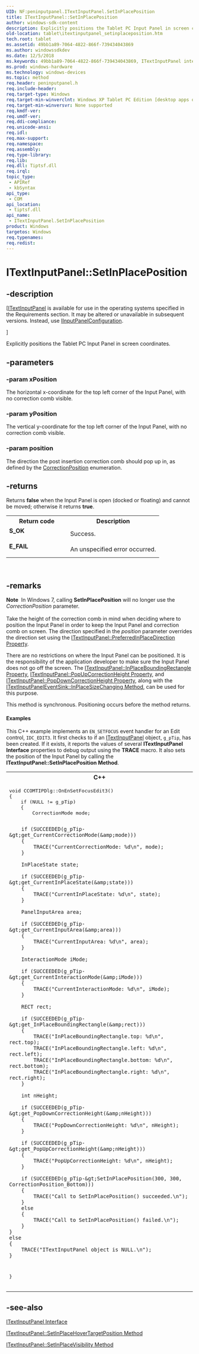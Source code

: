 ```yaml
---
UID: NF:peninputpanel.ITextInputPanel.SetInPlacePosition
title: ITextInputPanel::SetInPlacePosition
author: windows-sdk-content
description: Explicitly positions the Tablet PC Input Panel in screen coordinates.
old-location: tablet\itextinputpanel_setinplaceposition.htm
tech.root: tablet
ms.assetid: 49bb1a89-7064-4822-866f-739434043869
ms.author: windowssdkdev
ms.date: 12/5/2018
ms.keywords: 49bb1a89-7064-4822-866f-739434043869, ITextInputPanel interface [Tablet PC],SetInPlacePosition method, ITextInputPanel.SetInPlacePosition, ITextInputPanel::SetInPlacePosition, SetInPlacePosition, SetInPlacePosition method [Tablet PC], SetInPlacePosition method [Tablet PC],ITextInputPanel interface, peninputpanel/ITextInputPanel::SetInPlacePosition, tablet.itextinputpanel_setinplaceposition
ms.prod: windows-hardware
ms.technology: windows-devices
ms.topic: method
req.header: peninputpanel.h
req.include-header: 
req.target-type: Windows
req.target-min-winverclnt: Windows XP Tablet PC Edition [desktop apps only]
req.target-min-winversvr: None supported
req.kmdf-ver: 
req.umdf-ver: 
req.ddi-compliance: 
req.unicode-ansi: 
req.idl: 
req.max-support: 
req.namespace: 
req.assembly: 
req.type-library: 
req.lib: 
req.dll: Tiptsf.dll
req.irql: 
topic_type:
 - APIRef
 - kbSyntax
api_type:
 - COM
api_location:
 - tiptsf.dll
api_name:
 - ITextInputPanel.SetInPlacePosition
product: Windows
targetos: Windows
req.typenames: 
req.redist: 
---
```


# ITextInputPanel::SetInPlacePosition


## -description


<p class="CCE_Message">[<a href="https://msdn.microsoft.com/1e719900-db58-430d-9059-efb3f884f6f0">ITextInputPanel</a> is available for use in the operating systems specified in the Requirements section. It may be altered or unavailable in subsequent versions. Instead, use <a href="https://msdn.microsoft.com/81E54703-095E-4810-A8A0-2ACBE7F3D634">IInputPanelConfiguration</a>.

]


Explicitly positions the Tablet PC Input Panel in screen coordinates.




## -parameters




### -param xPosition

The horizontal x-coordinate for the top left corner of the Input Panel, with no correction comb visible.


### -param yPosition

The vertical y-coordinate for the top left corner of the Input Panel, with no correction comb visible.


### -param position

The direction the post insertion correction comb should pop up in, as defined by the <a href="https://msdn.microsoft.com/0750128e-f3f0-444a-abe0-2dc360a3685b">CorrectionPosition</a> enumeration.


## -returns



Returns <b>false</b> when the Input Panel is open (docked or floating) and cannot be moved; otherwise it returns <b>true</b>.

<table>
<tr>
<th>Return code</th>
<th>Description</th>
</tr>
<tr>
<td width="40%">
<dl>
<dt><b>S_OK</b></dt>
</dl>
</td>
<td width="60%">
Success.

</td>
</tr>
<tr>
<td width="40%">
<dl>
<dt><b>E_FAIL</b></dt>
</dl>
</td>
<td width="60%">
An unspecified error occurred.

</td>
</tr>
</table>
 




## -remarks



<div class="alert"><b>Note</b>  In Windows 7, calling <b>SetInPlacePosition</b> will no longer use the <i>CorrectionPosition</i> parameter.
		</div>
<div> </div>
Take the height of the correction comb in mind when deciding where to position the Input Panel in order to keep the Input Panel and correction comb on screen. The direction specified in the <i>position</i> parameter overrides the direction set using the <a href="https://msdn.microsoft.com/5d05e315-4e6d-4591-83d8-9cc98f2c2e2b">ITextInputPanel::PreferredInPlaceDirection Property</a>.

There are no restrictions on where the Input Panel can be positioned. It is the responsibility of the application developer to make sure the Input Panel does not go off the screen. The <a href="https://msdn.microsoft.com/9a114f9d-b97d-4a2e-ac8e-f0a0241a6fbb">ITextInputPanel::InPlaceBoundingRectangle Property</a>, <a href="https://msdn.microsoft.com/986b7527-c634-45d9-a2eb-86fa999e57ba">ITextInputPanel::PopUpCorrectionHeight Property</a>, and <a href="https://msdn.microsoft.com/525e5406-75ff-4f3c-a3f2-a542e04ca203">ITextInputPanel::PopDownCorrectionHeight Property</a>, along with the <a href="https://msdn.microsoft.com/af9998a0-42ab-410d-980e-59a765d44667">ITextInputPanelEventSink::InPlaceSizeChanging Method</a>, can be used for this purpose.

This method is synchronous. Positioning occurs before the method returns.


#### Examples

This C++ example implements an <code>EN_SETFOCUS</code> event handler for an Edit control, <code>IDC_EDIT3</code>. It first checks to if an <a href="https://msdn.microsoft.com/1e719900-db58-430d-9059-efb3f884f6f0">ITextInputPanel</a> object, <code>g_pTip</code>, has been created. If it exists, it reports the values of several <b>ITextInputPanel Interface</b> properties to debug output using the <b>TRACE</b> macro. It also sets the position of the Input Panel by calling the <b>ITextInputPanel::SetInPlacePosition Method</b>.

<div class="code"><span codelanguage="ManagedCPlusPlus"><table>
<tr>
<th>C++</th>
</tr>
<tr>
<td>
<pre>void CCOMTIPDlg::OnEnSetFocusEdit3()
{
    if (NULL != g_pTip)
    {
		CorrectionMode mode;

		if (SUCCEEDED(g_pTip-&gt;get_CurrentCorrectionMode(&amp;mode)))
        {
			TRACE("CurrentCorrectionMode: %d\n", mode);
		}

		InPlaceState state;

		if (SUCCEEDED(g_pTip-&gt;get_CurrentInPlaceState(&amp;state)))
        {
			TRACE("CurrentInPlaceState: %d\n", state);
		}

		PanelInputArea area;

		if (SUCCEEDED(g_pTip-&gt;get_CurrentInputArea(&amp;area)))
        {
			TRACE("CurrentInputArea: %d\n", area);
		}

		InteractionMode iMode;

		if (SUCCEEDED(g_pTip-&gt;get_CurrentInteractionMode(&amp;iMode)))
        {
			TRACE("CurrentInteractionMode: %d\n", iMode);
		}

        RECT rect;

		if (SUCCEEDED(g_pTip-&gt;get_InPlaceBoundingRectangle(&amp;rect)))
        {
	        TRACE("InPlaceBoundingRectangle.top: %d\n", rect.top);
	        TRACE("InPlaceBoundingRectangle.left: %d\n", rect.left);
	        TRACE("InPlaceBoundingRectangle.bottom: %d\n", rect.bottom);
	        TRACE("InPlaceBoundingRectangle.right: %d\n", rect.right);
        }

	    int nHeight;

		if (SUCCEEDED(g_pTip-&gt;get_PopDownCorrectionHeight(&amp;nHeight)))
        {
	        TRACE("PopDownCorrectionHeight: %d\n", nHeight);
        }

	    if (SUCCEEDED(g_pTip-&gt;get_PopUpCorrectionHeight(&amp;nHeight)))
        {
	        TRACE("PopUpCorrectionHeight: %d\n", nHeight);
        }

		if (SUCCEEDED(g_pTip-&gt;SetInPlacePosition(300, 300, CorrectionPosition_Bottom)))
		{
			TRACE("Call to SetInPlacePosition() succeeded.\n");
		}
		else
		{
			TRACE("Call to SetInPlacePosition() failed.\n");
		}
    }
    else
    {
        TRACE("ITextInputPanel object is NULL.\n");
    }
}
</pre>
</td>
</tr>
</table></span></div>



## -see-also




<a href="https://msdn.microsoft.com/1e719900-db58-430d-9059-efb3f884f6f0">ITextInputPanel Interface</a>



<a href="https://msdn.microsoft.com/1f007a76-8499-4128-8525-0498ddeb7300">ITextInputPanel::SetInPlaceHoverTargetPosition Method</a>



<a href="https://msdn.microsoft.com/1e503857-9276-4308-b4ad-83db25866689">ITextInputPanel::SetInPlaceVisibility Method</a>
 

 


